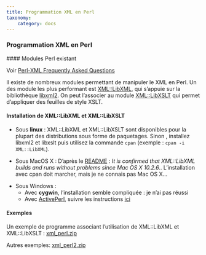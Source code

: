 ```yaml
---
title: Programmation XML en Perl
taxonomy:
    category: docs
---
```


### Programmation XML en Perl

#### Modules Perl existant

Voir [Perl-XML Frequently Asked
Questions](http://perl-xml.sourceforge.net/faq/)

Il existe de nombreux modules permettant de manipuler le XML en Perl.
Un des module les plus performant est
[XML::LibXML](http://search.cpan.org/perldoc?XML::LibXML), qui s’appuie
sur la bibliothèque [libxml2](http://xmlsoft.org).
On peut l’associer au module
[XML::LibXSLT](http://search.cpan.org/perldoc?XML::LibXSLT) qui permet
d’appliquer des feuilles de style XSLT.

#### Installation de XML::LibXML et XML::LibXSLT

-   Sous **linux** : XML::LibXML et XML::LibXSLT sont disponibles pour
    la plupart des distributions sous forme de paquetages.
    Sinon , installez libxml2 et libxslt puis utilisez la commande
    `cpan` (exemple : `cpan -i XML::LibXML`).

<!-- -->

-   Sous MacOS X : D’après le
    [README](http://kobesearch.cpan.org/htdocs/XML-LibXML/README.html) :
    *It is confirmed that XML::LibXML builds and runs without problems
    since Mac OS X 10.2.6.*. L’installation avec cpan doit marcher, mais
    je ne connais pas Mac OS X…

<!-- -->

-   Sous Windows :
    -   Avec **cygwin**, l’installation semble compliquée : je n’ai pas
        réussi
    -   Avec
        [ActivePerl](http://perl-xml.sourceforge.net/faq/#xml_parser),
        suivre les instructions
        [ici](http://perl-xml.sourceforge.net/faq/#win32_ppm)

#### Exemples
Un exemple de programme associant l’utilisation de XML::LibXML et
XML::LibXSLT : [xml\_perl.zip](xml_perl.zip)

Autres exemples:
[xml\_perl2.zip](xml_perl2.zip)

